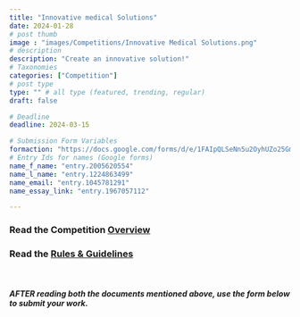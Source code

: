 ```yaml
---
title: "Innovative medical Solutions"
date: 2024-01-28
# post thumb
image : "images/Competitions/Innovative Medical Solutions.png"
# description
description: "Create an innovative solution!"
# Taxonomies
categories: ["Competition"]
# post type
type: "" # all type (featured, trending, regular)
draft: false

# Deadline
deadline: 2024-03-15

# Submission Form Variables
formaction: "https://docs.google.com/forms/d/e/1FAIpQLSeNn5u2OyhUZo25GmOyNVoaNwhmhBvkLsythwlS5GeVQSMvKA/formResponse"
# Entry Ids for names (Google forms)
name_f_name: "entry.2005620554"
name_l_name: "entry.1224863499"
name_email: "entry.1045781291"
name_essay_link: "entry.1967057112"

---
```


### Read the Competition [Overview](https://docs.google.com/document/d/1fZ8LYE7Ev3z91sYPvpUkXB2X7Lp547haRkrEATIrqx0/edit?usp=sharing "READ BEFORE YOU START!")

### Read the [Rules & Guidelines](https://docs.google.com/document/d/1lqT7Fm64hBzEkrYYqCBTUhae-kWippeiuqbXpXSJATs/edit?usp=sharing "IMPORTANT!")
<br>

##### **AFTER** reading **both** the documents mentioned above, use the form below to submit your work.